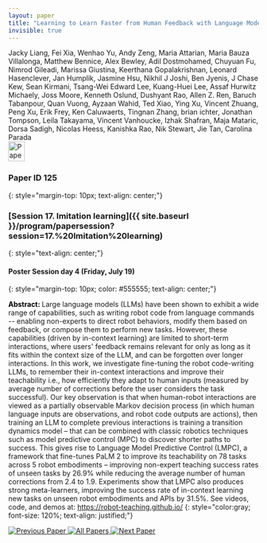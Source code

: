 ```yaml
---
layout: paper
title: "Learning to Learn Faster from Human Feedback with Language Model Predictive Control"
invisible: true
---
```

<div class="paper-authors">
<div class="paper-author-box">
    <div class="paper-author-name">Jacky Liang, Fei Xia, Wenhao Yu, Andy Zeng, Maria Attarian, Maria Bauza Villalonga, Matthew Bennice, Alex Bewley, Adil Dostmohamed, Chuyuan Fu, Nimrod Gileadi, Marissa Giustina, Keerthana Gopalakrishnan, Leonard Hasenclever, Jan Humplik, Jasmine Hsu, Nikhil J Joshi, Ben Jyenis, J Chase Kew, Sean Kirmani, Tsang-Wei Edward Lee, Kuang-Huei Lee, Assaf Hurwitz Michaely, Joss Moore, Kenneth Oslund, Dushyant Rao, Allen Z. Ren, Baruch Tabanpour, Quan Vuong, Ayzaan Wahid, Ted Xiao, Ying Xu, Vincent Zhuang, Peng Xu, Erik Frey, Ken Caluwaerts, Tingnan Zhang, brian ichter, Jonathan Tompson, Leila Takayama, Vincent Vanhoucke, Izhak Shafran, Maja Mataric, Dorsa Sadigh, Nicolas Heess, Kanishka Rao, Nik Stewart, Jie Tan, Carolina Parada</div>
    <div class="paper-author-uni"></div>
</div>

</div><div class="paper-pdf">
                <div> <a href="https://enriquecoronadozu.github.io/rssproceedings2024/rss20/p125.pdf"><img src="{{ site.baseurl }}/images/paper_link.png" alt="Paper Website" width = "33"  height = "40"/></a> </div>
                </div>

### Paper ID 125
{: style="margin-top: 10px; text-align: center;"}

### [Session 17. Imitation learning]({{ site.baseurl }}/program/papersession?session=17.%20Imitation%20learning)
{: style="text-align: center;"}

#### Poster Session day 4 (Friday, July 19)
{: style="margin-top: 10px; color: #555555; text-align: center;"}

<b style="color: black;">Abstract: </b>Large language models (LLMs) have been shown to exhibit a wide range of capabilities, such as writing robot code from language commands -- enabling non-experts to direct robot behaviors, modify them based on feedback, or compose them to perform new tasks. However, these capabilities (driven by in-context learning) are limited to short-term interactions, where users' feedback remains relevant for only as long as it fits within the context size of the LLM, and can be forgotten over longer interactions. In this work, we investigate fine-tuning the robot code-writing LLMs, to remember their in-context interactions and improve their teachability i.e., how efficiently they adapt to human inputs (measured by average number of corrections before the user considers the task successful). Our key observation is that when human-robot interactions are viewed as a partially observable Markov decision process (in which human language inputs are observations, and robot code outputs are actions), then training an LLM to complete previous interactions is training a transition dynamics model – that can be combined with classic robotics techniques such as model predictive control (MPC) to discover shorter paths to success. This gives rise to Language Model Predictive Control (LMPC), a framework that fine-tunes PaLM 2 to improve its teachability on 78 tasks across 5 robot embodiments – improving non-expert teaching success rates of unseen tasks by 26.9% while reducing the average number of human corrections from 2.4 to 1.9. Experiments show that LMPC also produces strong meta-learners, improving the success rate of in-context learning new tasks on unseen robot embodiments and APIs by 31.5%. See videos, code, and demos at: https://robot-teaching.github.io/
{: style="color:gray; font-size: 120%; text-align: justified;"}


<div class="paper-menu">
<a href="{{ site.baseurl }}/program/papers/124/"> <img src="{{ site.baseurl }}/images/previous_paper_icon.png" alt="Previous Paper" title="Previous Paper"/> </a>
<a href="{{ site.baseurl }}/program/papers"><img src="{{ site.baseurl }}/images/overview_icon.png" alt="All Papers" title="All Papers"/> </a>
<a href="{{ site.baseurl }}/program/papers/126/"> <img src="{{ site.baseurl }}/images/next_paper_icon.png" alt="Next Paper" title="Next Paper"/> </a>

</div>
